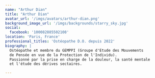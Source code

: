 ```yaml
---
name: "Arthur Dian"
title: "Arthur Dian"
avatar_url: '/imgs/avatars/arthur-dian.png'
background_image_url: '/imgs/backgrounds/starry_sky.jpg'
social:
  facebook: '100082885502108'
location: 'Paris, France'
professional_titles: 'Ostéopathe D.O. depuis 2022'
biography: |
  Ostéopathe et membre du GEMPPI (Groupe d'Etude des Mouvements
  de Pensée en vue de la Protection de l'Individu).
  Passionné par la prise en charge de la douleur, la santé mentale
  et l'étude des dérives sectaires.

---
```


